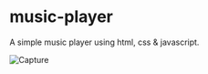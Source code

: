 # music-player
 A simple music player using html, css & javascript.

![Capture](https://github.com/barun032/music-player/assets/107342609/3c813faf-ffcc-4d1f-8d50-f4c29ff71444)
